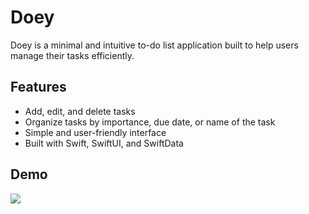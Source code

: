 # Doey

Doey is a minimal and intuitive to-do list application built to help users manage their tasks efficiently.

## Features
- Add, edit, and delete tasks
- Organize tasks by importance, due date, or name of the task
- Simple and user-friendly interface
- Built with Swift, SwiftUI, and SwiftData

## Demo
![](https://github.com/2Mhd6/Doey/blob/main/Doey.gif)
